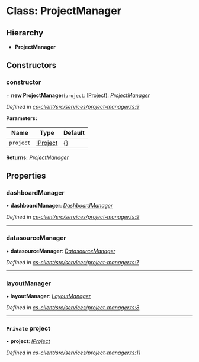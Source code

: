 # Class: ProjectManager

## Hierarchy

* **ProjectManager**

## Constructors

###  constructor

\+ **new ProjectManager**(`project`: [IProject](../interfaces/_cs_core_src_project_project_.iproject.md)): *[ProjectManager](_cs_client_src_services_project_manager_.projectmanager.md)*

*Defined in [cs-client/src/services/project-manager.ts:9](https://github.com/TNOCS/csnext/blob/99cbd46d/packages/cs-client/src/services/project-manager.ts#L9)*

**Parameters:**

Name | Type | Default |
------ | ------ | ------ |
`project` | [IProject](../interfaces/_cs_core_src_project_project_.iproject.md) |  {} |

**Returns:** *[ProjectManager](_cs_client_src_services_project_manager_.projectmanager.md)*

## Properties

###  dashboardManager

• **dashboardManager**: *[DashboardManager](_cs_client_src_services_dashboard_manager_.dashboardmanager.md)*

*Defined in [cs-client/src/services/project-manager.ts:9](https://github.com/TNOCS/csnext/blob/99cbd46d/packages/cs-client/src/services/project-manager.ts#L9)*

___

###  datasourceManager

• **datasourceManager**: *[DatasourceManager](_cs_client_src_services_datasource_manager_.datasourcemanager.md)*

*Defined in [cs-client/src/services/project-manager.ts:7](https://github.com/TNOCS/csnext/blob/99cbd46d/packages/cs-client/src/services/project-manager.ts#L7)*

___

###  layoutManager

• **layoutManager**: *[LayoutManager](_cs_client_src_services_layout_manager_.layoutmanager.md)*

*Defined in [cs-client/src/services/project-manager.ts:8](https://github.com/TNOCS/csnext/blob/99cbd46d/packages/cs-client/src/services/project-manager.ts#L8)*

___

### `Private` project

• **project**: *[IProject](../interfaces/_cs_core_src_project_project_.iproject.md)*

*Defined in [cs-client/src/services/project-manager.ts:11](https://github.com/TNOCS/csnext/blob/99cbd46d/packages/cs-client/src/services/project-manager.ts#L11)*
